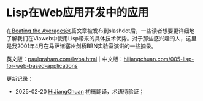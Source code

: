 
# Lisp在Web应用开发中的应用

在[Beating the Averages](https://hijiangchuan.com/paulgraham/006-Beating-the-Averages)这篇文章被发布到slashdot后，一些读者想要更详细地了解我们在Viaweb中使用Lisp带来的具体技术优势。对于那些感兴趣的人，这里是我2001年4月在马萨诸塞州剑桥BBN实验室演讲的一些摘录。

英文版：[paulgraham.com/lwba.html](https://paulgraham.com/lwba.html)｜中文版：[hijiangchuan.com/005-lisp-for-web-based-applications](https://hijiangchuan.com/005-lisp-for-web-based-applications)

更新记录：
- 2025-02-20 [HiJiangChuan](https://hijiangchuan.com) 初稿翻译，术语待验证；
